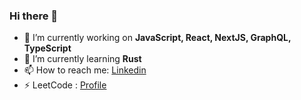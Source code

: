 ### Hi there 👋

<!--
**iramkrish/iramkrish** is a ✨ _special_ ✨ repository because its `README.md` (this file) appears on your GitHub profile.

Here are some ideas to get you started:

- 🔭 I’m currently working on ...
- 🌱 I’m currently learning ...
- 👯 I’m looking to collaborate on ...
- 🤔 I’m looking for help with ...
- 💬 Ask me about ...
- 📫 How to reach me: ...
- 😄 Pronouns: ...
- ⚡ Fun fact: ...
-->
- 🔭 I’m currently working on  **JavaScript, React, NextJS, GraphQL, TypeScript**
- 🌱 I’m currently learning  **Rust**
- 📫 How to reach me: [Linkedin](https://www.linkedin.com/in/ram-krishnan/)
- ⚡  LeetCode : [Profile](https://leetcode.com/u/Ramkrish/)

